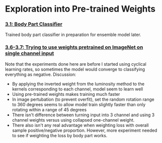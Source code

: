 # Exploration into Pre-trained Weights


### [3.1: Body Part Classifier](3_1_body_part_classifier.ipynb)
Trained body part classifier in preparation for ensemble model later.

### [3.6-3.7: Trying to use weights pretrained on ImageNet on single channel input](3_6_collapse_3_channel_weights.md)
Note that the experiments done here are before I started using cyclical learning rates, so sometimes the model would converge to classifying everything as negative.
Discussion:
- By applying the inverted weight from the luminosity method to the kernels corresponding to each channel, model seem to learn well
- Using pre-trained weights makes training much faster
- In image pertubation (to prevent overfit), set the random rotation range to 360 degrees seems to allow model train slightly faster than only rotating within a range of 45 degrees
- There isn't difference between turning input into 3 channel and using 3 channel weights versus using collapsed one-channel weight.
- There also isn't any real advantage when weighting loss with overall sample positive/negative proportion. However, more experiment needed to see if weighting the loss by body part works. 